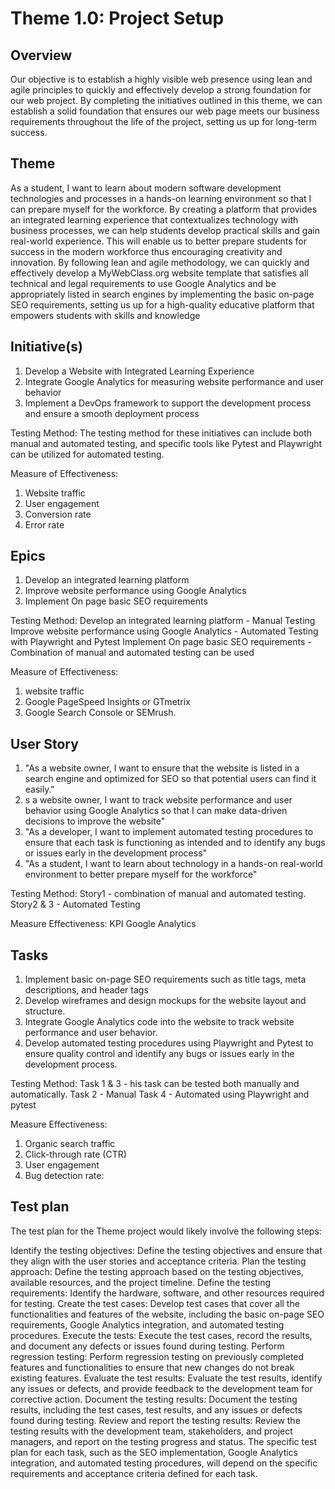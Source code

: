 # Theme 1.0: Project Setup

## Overview
Our objective is to establish a highly visible web presence using lean and agile principles to quickly and effectively
develop a strong foundation for our web project. By completing the initiatives outlined in this theme, we can establish a
solid foundation that ensures our web page meets our business requirements throughout the life of the project, setting
us up for long-term success.

## Theme
As a student, I want to learn about modern software development technologies and processes in a hands-on learning environment so that I can prepare myself for the workforce. By creating a platform that provides an integrated learning experience that contextualizes technology with business processes, we can help students develop practical skills and gain real-world experience. This will enable us to better prepare students for success in the modern workforce thus encouraging creativity and innovation. By following lean and agile methodology, we can quickly and effectively develop a MyWebClass.org website template that satisfies all technical and legal requirements to use Google Analytics and be appropriately listed in search engines by implementing the basic on-page SEO requirements, setting us up for a high-quality educative platform that empowers students with skills and knowledge

## Initiative(s)
1. Develop a Website with Integrated Learning Experience
2. Integrate Google Analytics for measuring website performance and user behavior
3. Implement a DevOps framework to support the development process and ensure a smooth deployment process

Testing Method: The testing method for these initiatives can include both manual and automated testing, and specific tools like Pytest and Playwright can be utilized for automated testing.

Measure of Effectiveness:
1. Website traffic
2. User engagement
3. Conversion rate
4. Error rate

## Epics
1. Develop an integrated learning platform 
2. Improve website performance using Google Analytics
3. Implement On page basic SEO requirements

Testing Method: 
Develop an integrated learning platform - Manual Testing
Improve website performance using Google Analytics - Automated Testing with Playwright and Pytest
Implement On page basic SEO requirements - Combination of manual and automated testing can be used

Measure of Effectiveness:
1. website traffic
2. Google PageSpeed Insights or GTmetrix
3. Google Search Console or SEMrush.


## User Story
1. "As a website owner, I want to ensure that the website is listed in a search engine and optimized for SEO so that potential users can find it easily."
2. s a website owner, I want to track website performance and user behavior using Google Analytics so that I can make data-driven decisions to improve the website" 
3. "As a developer, I want to implement automated testing procedures to ensure that each task is functioning as intended and to identify any bugs or issues early in the development process" 
4. "As a student, I want to learn about technology in a hands-on real-world environment to better prepare myself for the workforce"

Testing Method:
Story1 - combination of manual and automated testing.
Story2 & 3 - Automated Testing

Measure Effectiveness: 
KPI
Google Analytics

## Tasks
1. Implement basic on-page SEO requirements such as title tags, meta descriptions, and header tags
2. Develop wireframes and design mockups for the website layout and structure.
3. Integrate Google Analytics code into the website to track website performance and user behavior.
4. Develop automated testing procedures using Playwright and Pytest to ensure quality control and identify any bugs or issues early in the development process.

Testing Method: 
Task 1 & 3 - his task can be tested both manually and automatically.
Task 2 - Manual 
Task 4 - Automated using Playwright and pytest

Measure Effectiveness:
1. Organic search traffic
2. Click-through rate (CTR)
3. User engagement
4. Bug detection rate:

## Test plan
The test plan for the Theme project would likely involve the following steps:

Identify the testing objectives: Define the testing objectives and ensure that they align with the user stories and acceptance criteria.
Plan the testing approach: Define the testing approach based on the testing objectives, available resources, and the project timeline.
Define the testing requirements: Identify the hardware, software, and other resources required for testing.
Create the test cases: Develop test cases that cover all the functionalities and features of the website, including the basic on-page SEO requirements, Google Analytics integration, and automated testing procedures.
Execute the tests: Execute the test cases, record the results, and document any defects or issues found during testing.
Perform regression testing: Perform regression testing on previously completed features and functionalities to ensure that new changes do not break existing features.
Evaluate the test results: Evaluate the test results, identify any issues or defects, and provide feedback to the development team for corrective action.
Document the testing results: Document the testing results, including the test cases, test results, and any issues or defects found during testing.
Review and report the testing results: Review the testing results with the development team, stakeholders, and project managers, and report on the testing progress and status.
The specific test plan for each task, such as the SEO implementation, Google Analytics integration, and automated testing procedures, will depend on the specific requirements and acceptance criteria defined for each task.
